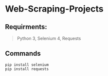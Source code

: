 # Web-Scraping-Projects
## Requirments:
> Python 3, 
> Selenium 4, 
> Requests

## Commands
```
pip install selenium
pip install requests
```
